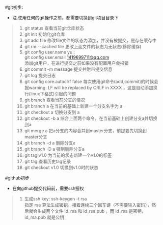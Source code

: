 #git初步:       
- 注.使用任何的git操作之前，都需要切换到git项目目录下
> 1. git status 查看当前git仓库状态
> 2. git init 初始化git仓库
> 3. git add file 修改file文件的状态为添加，并没有被提交，是存在缓存中
> 4. git rm --cached file 更改上面文件的状态为无状态(移除缓存)
> 5. git config user.name yu ;  
     git config user.email 1419699711@qq.com   
     添加git用户，在进行提交之前如果没有配置用户会报错
> 6. git commit -m message 提交并附带提交信息
> 7. git log 提交日志
> 8. git config core.autoclrf false 每次使用git命令(add,commit)的时候会报warning: LF will be replaced by CRLF in XXXX ，这是自动添加换行(linux下格式)引起的问题
> 9. git branch 查看当前分支的情况
> 10. git branch a 在当前的基础上新建一个分支名字为 a
> 11. git checkout a 切换分支到 a
> 12. git checkout -b a 综合上面两个命令，在当前基础上创建分支a并切换到a
> 13. git merge a 把a分支的内容合并到master分支，前提要先切换到master分支
> 14. git branch -d a 删除分支a
> 15. git branch -D a 强制删除分支a
> 16. git tag v1.0 为当前的状态新建一个v1.0的标签
> 17. git tag 查看历史tag记录
> 18. git checkout v1.0 切换到v1.0时的状态

#github初步
- 在向github提交代码前，需要ssh授权
> 1. 生成ssh key: ssh-keygen -t rsa  
指定 rsa 算法生成密钥，接着连续三个回车键（不需要输入密码），然后就会生成两个文件 id_rsa 和 id_rsa.pub ，而 id_rsa 是密钥，id_rsa.pub 就是公钥


